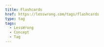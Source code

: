 ```yaml
---
title: Flashcards
href: https://lesswrong.com/tags/flashcards
type: tag
tags:
  - LessWrong
  - Concept
  - Tag
---
```


